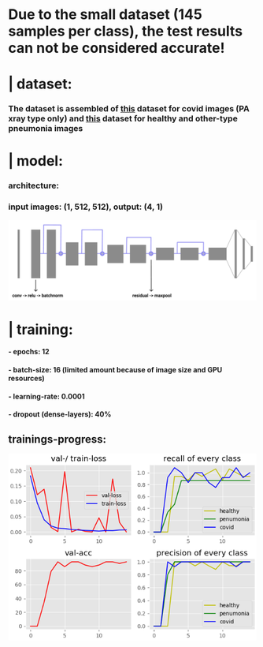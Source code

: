 # Due to the small dataset (145 samples per class), the test results can not be considered accurate!


# | dataset:

### The dataset is assembled of [this](https://github.com/ieee8023/covid-chestxray-dataset) dataset for covid images (PA xray type only) and [this](https://github.com/ieee8023/covid-chestxray-dataset) dataset for healthy and other-type pneumonia images


# | model:

### architecture:

### input images: (1, 512, 512),  output: (4, 1)
![architecture](plots/architecture.png)


# | training:

#### - epochs: 12
#### - batch-size: 16 (limited amount because of image size and GPU resources)
#### - learning-rate: 0.0001
#### - dropout (dense-layers): 40%

## trainings-progress:
![training](plots/training_2.png)